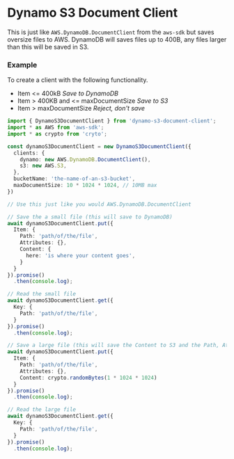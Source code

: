 # Dynamo S3 Document Client

This is just like `AWS.DynamoDB.DocumentClient` from the `aws-sdk` but saves oversize files to AWS. DynamoDB will saves files up to 400B, any files larger than this will be saved in S3.

### Example

To create a client with the following functionality.
* Item <= 400kB *Save to DynamoDB*
* Item > 400KB and <= maxDocumentSize *Save to S3*
* Item > maxDocumentSize *Reject, don't save*

```ts
import { DynamoS3DocumentClient } from 'dynamo-s3-document-client';
import * as AWS from 'aws-sdk';
import * as crypto from 'cryto';

const dynamoS3DocumentClient = new DynamoS3DocumentClient({
  clients: {
    dynamo: new AWS.DynamoDB.DocumentClient(),
    s3: new AWS.S3,
  },
  bucketName: 'the-name-of-an-s3-bucket',
  maxDocumentSize: 10 * 1024 * 1024, // 10MB max
})

// Use this just like you would AWS.DynamoDB.DocumentClient

// Save the a small file (this will save to DynamoDB)
await dynamoS3DocumentClient.put({
  Item: {
    Path: 'path/of/the/file',
    Attributes: {},
    Content: {
      here: 'is where your content goes',
    }
  }
}).promise()
  .then(console.log);

// Read the small file
await dynamoS3DocumentClient.get({
  Key: {
    Path: 'path/of/the/file',
  }
}).promise()
  .then(console.log);

// Save a large file (this will save the Content to S3 and the Path, Attributes to Dynamo)
await dynamoS3DocumentClient.put({
  Item: {
    Path: 'path/of/the/file',
    Attributes: {},
    Content: crypto.randomBytes(1 * 1024 * 1024)
  }
}).promise()
  .then(console.log);

// Read the large file
await dynamoS3DocumentClient.get({
  Key: {
    Path: 'path/of/the/file',
  }
}).promise()
  .then(console.log);

```
